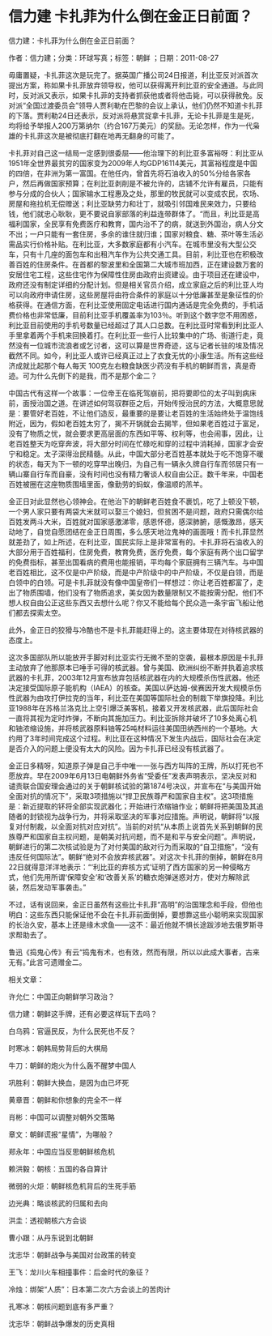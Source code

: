 # 信力建  卡扎菲为什么倒在金正日前面？    
    
信力建：卡扎菲为什么倒在金正日前面？    
作者：信力建；分类：环球写真；标签：朝鲜 ；日期：2011-08-27    
毋庸置疑，卡扎菲这次是玩完了。据英国广播公司24日报道，利比亚反对派首次提出方案，称如果卡扎菲放弃领导权，他可以获得离开利比亚的安全通道。与此同时，反对派又表示，如果卡扎菲的支持者抓获他或者将他击毙，可以获得赦免。反对派“全国过渡委员会”领导人贾利勒在巴黎的会议上承认，他们仍然不知道卡扎菲的下落。贾利勒24日还表示，反对派将悬赏捉拿卡扎菲，无论卡扎菲是生是死，均将给予举报人200万第纳尔（约合167万美元）的奖励。无论怎样，作为一代枭雄的卡扎菲这次是被彻底打翻在地再无翻身的可能了。    
卡扎菲对自己这一结局一定感到很委屈——他治理下的利比亚多富裕呀：利比亚从1951年全世界最贫穷的国家变为2009年人均GDP16114美元，其富裕程度是中国的四倍，在非洲为第一富国。在他任内，曾首先将石油收入的50%分给各家各户，然后再做国家预算；在利比亚剥削是不被允许的，店铺不允许有雇员，只能有参与分成的合伙人；国家输水工程惠及之处，那里的牧民就可以变成农民，农场、房屋和拖拉机无偿赠送；利比亚缺劳力和壮丁，就吸引邻国难民来效力，只要给钱，他们就忠心耿耿，更不要说自家部落的利益连带群体了。“而且，利比亚是高福利国家，全民享有免费医疗和教育，国内治不了的病，就送到外国治，病人分文不出；一户只能有一套住房，多余的谁住就归谁；国家对粮食、糖、茶叶等生活必需品实行价格补贴。在利比亚，大多数家庭都有小汽车。在城市里没有大型公交车，只有十几座的面包车和出租汽车作为公共交通工具。目前，利比亚也在积极改善百姓的住房条件。在首都的黎波里和全国第二大城市班加西，正在建设数万套的安居住宅工程，这些住宅作为保障性住房由政府出资建设。由于项目还在建设中，政府还没有制定详细的分配计划。但是相关官员介绍，成立家庭之后的利比亚人均可以向政府申请住房，这些房屋将由符合条件的家庭以十分低廉甚至是象征性的价格获得。在通信方面，在利比亚使用固定电话进行国内通话是完全免费的，手机话费价格也非常低廉，目前利比亚手机覆盖率为103％。听到这个数字您不用困惑，利比亚目前使用的手机号数量已经超过了其人口总数。在利比亚时常看到利比亚人手里拿着两个手机来回换着打。在利比亚一些行人比较集中的广场、街道行走，竟然没有一位城市流浪者或乞讨者，这可以算是世界奇迹，这与记者长驻的埃及情况截然不同。如今，利比亚人或许已经真正过上了衣食无忧的小康生活。所有这些经济成就比起那个每人每天 100克左右粮食缺医少药没有手机的朝鲜而言，真是奇迹。可为什么先倒下的是我，而不是那个金二？    
中国古代有这样一个故事：一位帝王在临死驾崩前，把将要即位的太子叫到病床前，面授治国之道。在讲述如何驾驭群臣之后，开始传授治民的方法，大概意思就是：要管好老百姓，不让他们造反，最重要的是要让老百姓的生活始终处于温饱线附近，因为，假如老百姓太穷了，揭不开锅就会去揭竿，但如果老百姓过于富足，没有了物质之忧，就会要求更高层面的东西如平等、权利等，也会闹事，因此，让老百姓整天为吃穿奔波，将大部分时间在忙碌吃和穿的过程中消耗掉，国家才会安宁和稳定。太子深得治民精髓。从此，中国大部分老百姓基本就处于吃不饱穿不暖的状态，每天为下一顿的吃穿早出晚归，为自己有一辆永久牌自行车而邻居只有一辆山寨自行车而自豪，没有时间也没有精力奢谈人权自由公正。数千年来，中国老百姓被圈在这座物质围墙里面，像勤劳的蚂蚁，像温顺的羔羊。    
金正日对此显然也心领神会。在他治下的朝鲜老百姓食不裹饥，吃了上顿没下顿，一个男人家只要有两袋大米就可以娶三个媳妇，但贫困不是问题，政府只需偶尔给百姓发两斗大米，百姓就对国家感激涕零，感恩怀德，感深肺腑，感慨激昂，感天动地了，自觉自愿团结在金正日周围，多么感天地泣鬼神的画面哦！而卡扎菲显然就差劲了，如上所述，在利比亚，国民实际上是非常富有的。卡扎菲将石油收入的大部分用于百姓福利，住房免费，教育免费，医疗免费，每个家庭有两个出口留学的免费指标，甚至出国看病的费用也能报销，平均每个家庭拥有三辆汽车。与中国老百姓相比，这不仅是中产阶级，而是中产阶级中的中产阶级，不仅是白领，而是白领中的白领。可是卡扎菲就没有像中国皇帝们一样想过：你让老百姓都富了，走出了物质围墙，他们没有了物质追求，美女因为数量限制又不能按需分配，他们不想人权自由公正这些东西又去想什么呢？你又不能给每个民众造一条宇宙飞船让他们都去探索太空。    
此外，金正日的狡猾与冷酷也不是卡扎菲能赶得上的。这主要体现在对待核武器的态度上。    
这次多国部队所以能放开手脚对利比亚实行无微不至的空袭，最根本原因是卡扎菲主动放弃了他那原本已唾手可得的核武器。曾与美国、欧洲纠纷不断并执着追求核武器的卡扎菲，2003年12月宣布放弃包括核武器在内的大规模杀伤性武器。他还决定接受国际原子能机构（IAEA）的核查。美国以萨达姆-侯赛因开发大规模杀伤性武器为由攻打伊拉克的当年，利比亚在美国等国际社会的制裁下举旗投降。利比亚1988年在苏格兰洛克比上空引爆泛美客机，接着又开发核武器，此后国际社会一直将其视为定时炸弹，不断向其施加压力。利比亚拆除并破坏了10多处离心机和铀浓缩设施，并将核武器原料铀等25吨材料运往美国田纳西州的一个基地。大约用了3年时间完成这个过程。利比亚在这种情况下发生内战后，国际社会在决定是否介入的问题上便没有太大的风险。因为卡扎菲已经没有核武器了。    
金正日多精呀，知道原子弹是自己手中唯一一张与西方叫阵的王牌，所以打死也不愿放弃。早在2009年6月13日电朝鲜外务省“受委任”发表声明表示，坚决反对和谴责联合国安理会通过的关于朝鲜核试验的第1874号决议，并宣布在“与美国开始全面对抗的情况下”，采取3项措施以“捍卫民族尊严和国家自主权”。这3项措施是：新近提取的钚将全部实现武器化；开始进行浓缩铀作业；朝鲜将把美国及其追随者的封锁视为战争行为，并将采取坚决的军事对应措施。声明说，朝鲜将“以报复对付制裁，以全面对抗对应对抗”。当前的对抗“从本质上说首先关系到朝鲜的民族尊严和国家自主权问题，是朝美对抗问题，而不是和平与安全问题”。声明说，朝鲜进行的第二次核试验是为了对付美国的敌对行为而采取的“自卫措施”，“没有违反任何国际法”。朝鲜“绝对不会放弃核武器”。对这次卡扎菲的倒掉，朝鲜在8月22日就得意洋洋地表示：“‘利比亚的弃核方式’证明了西方国家的另一种侵略方式，他们先用所谓‘保障安全’和‘改善关系’的糖衣炮弹迷惑对方，使对方解除武装，然后发动军事袭击。”    
不过，话有说回来，金正日虽然有这些比卡扎菲“高明”的治国理念和手段，但他也明白：这些东西只能保证他不会在卡扎菲前面倒掉，要想靠这些小聪明来实现国家的长治久安，基本上还是缘木求鱼——这不：最近他就不惧长途跋涉地去俄罗斯寻求帮助去了。    
鲁迅《捣鬼心传》有云“捣鬼有术，也有效，然而有限，所以以此成大事者，古来无有。”此言可遗赠金二。    
    
相关文章：    
许允仁：中国正向朝鲜学习政治？    
信力建：朝鲜这手牌，还有必要这样玩下去吗？    
白乌鸦：官逼民反，为什么民死也不反？    
时寒冰：朝韩局势背后的大棋局    
牛刀：朝鲜的炮火为什么轰不醒梦中国人    
巩胜利：朝鲜大换血，是因为血已坏死    
黄章晋：朝鲜和你想象的完全不一样    
肖彬：中国可以调整对朝外交策略    
章文：朝鲜谎报“星情”，为哪般？    
郑永年：中国应当反思朝鲜核危机    
赖洪毅：朝核：五国的各自算计    
微弱的火炬：朝鲜核危机背后的生死手筋    
边光典：略谈核武的归属和去向    
洪圭：透视朝核六方会谈    
曹小跟：从丹东说到北朝鲜    
沈志华：朝鲜战争与美国对台政策的转变    
王飞：龙川火车相撞事件：后金时代的象征？    
冷烛：绑架“人质”：日本第二次六方会谈上的苦肉计    
孔寒冰：朝核问题到底有多严重？    
沈志华：朝鲜战争爆发的历史真相